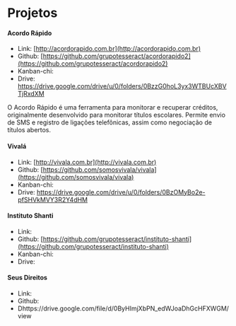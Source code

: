 # Projetos

#### Acordo Rápido

* Link: [http://acordorapido.com.br](http://acordorapido.com.br)
* Github: [https://github.com/grupotesseract/acordorapido2](https://github.com/grupotesseract/acordorapido2)
* Kanban-chi: 
* Drive: https://drive.google.com/drive/u/0/folders/0BzzG0hoL3yx3WTBUcXBVTjRxdXM

O Acordo Rápido é uma ferramenta para monitorar e recuperar créditos, originalmente desenvolvido para monitorar títulos escolares. Permite envio de SMS e registro de ligações telefônicas, assim como negociação de títulos abertos.

#### Vivalá

* Link: [http://vivala.com.br](http://vivala.com.br)
* Github: [https://github.com/somosvivala/vivala](https://github.com/somosvivala/vivala)
* Kanban-chi: 
* Drive: https://drive.google.com/drive/u/0/folders/0BzOMyBo2e-pfSHVkMVY3R2Y4dHM

#### Instituto Shanti

* Link:
* Github: [https://github.com/grupotesseract/instituto-shanti](https://github.com/grupotesseract/instituto-shanti)
* Kanban-chi: 
* Drive: 

#### Seus Direitos

* Link: 
* Github: 
* Dhttps://drive.google.com/file/d/0ByHImjXbPN_edWJoaDhGcHFXWGM/view
<!--stackedit_data:
eyJoaXN0b3J5IjpbMTA2MDMwMDg1M119
-->